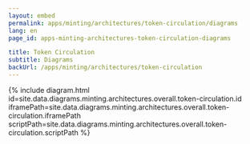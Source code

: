 ```yaml
---
layout: embed
permalink: apps/minting/architectures/token-circulation/diagrams
lang: en
page_id: apps-minting-architectures-token-circulation-diagrams

title: Token Circulation
subtitle: Diagrams
backUrl: /apps/minting/architectures/token-circulation
---
```

{% include diagram.html id=site.data.diagrams.minting.architectures.overall.token-circulation.id iframePath=site.data.diagrams.minting.architectures.overall.token-circulation.iframePath scriptPath=site.data.diagrams.minting.architectures.overall.token-circulation.scriptPath %}
